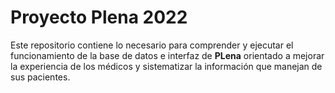 # Proyecto Plena 2022

Este repositorio contiene lo necesario para comprender y ejecutar el funcionamiento de la base de datos e interfaz de **PLena** orientado a mejorar la experiencia de los médicos y sistematizar la información que manejan de sus pacientes.


